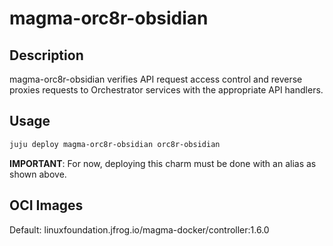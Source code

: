 # magma-orc8r-obsidian

## Description
magma-orc8r-obsidian verifies API request access control and reverse proxies requests to Orchestrator services with the appropriate API handlers.

## Usage

```bash
juju deploy magma-orc8r-obsidian orc8r-obsidian
```

**IMPORTANT**: For now, deploying this charm must be done with an alias as shown above.

## OCI Images

Default: linuxfoundation.jfrog.io/magma-docker/controller:1.6.0

